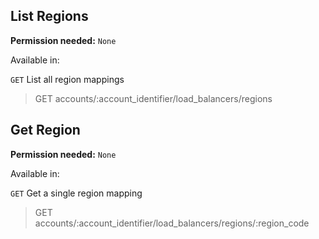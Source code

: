 ## List Regions

**Permission needed:** `None`

Available in:



`GET` List all region mappings

> GET accounts/:account_identifier/load_balancers/regions


## Get Region

**Permission needed:** `None`

Available in:



`GET` Get a single region mapping

> GET accounts/:account_identifier/load_balancers/regions/:region_code
